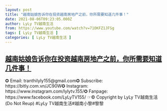 ```yaml
---
layout: post
title: "越南姑娘告诉你在投资越南房地产之前，你所需要知道几件事！"
date: 2021-08-06T09:23:05.000Z
author: LyLy TV越南生活
from: https://www.youtube.com/watch?v=71OKFZ1JFSg
tags: [ LyLy TV越南生活 ]
categories: [ LyLy TV越南生活 ]
---
```

<!--1628241785000-->
[越南姑娘告诉你在投资越南房地产之前，你所需要知道几件事！](https://www.youtube.com/watch?v=71OKFZ1JFSg)
------

<div>
✪ Email: tranthilyly155@gmail.com✪ Subscribe: https://bitly.com.vn/JC90W✪ Instagram: https://www.instagram.com/lylytv.155/✪  Fanpage: https://www.facebook.com/LyLyTV155/ ☞© Copyright by LyLy TV越南生活 (Do Not Reup) #LyLy TV越南生活#越南小黎#黎黎
</div>
